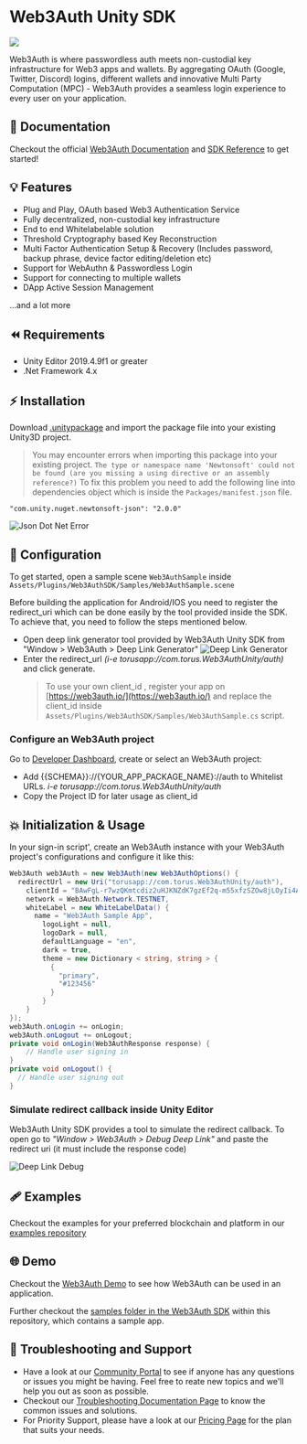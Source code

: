 # Web3Auth Unity SDK

[![](https://jitpack.io/v/org.torusresearch/web3auth-unity-sdk.svg)](https://jitpack.io/#org.torusresearch/web3auth-unity-sdk)

Web3Auth is where passwordless auth meets non-custodial key infrastructure for Web3 apps and wallets. By aggregating OAuth (Google, Twitter, Discord) logins, different wallets and innovative Multi Party Computation (MPC) - Web3Auth provides a seamless login experience to every user on your application.

## 📖 Documentation

Checkout the official [Web3Auth Documentation](https://web3auth.io/docs) and [SDK Reference](https://web3auth.io/docs/sdk/unity/) to get started!

## 💡 Features
- Plug and Play, OAuth based Web3 Authentication Service
- Fully decentralized, non-custodial key infrastructure
- End to end Whitelabelable solution
- Threshold Cryptography based Key Reconstruction
- Multi Factor Authentication Setup & Recovery (Includes password, backup phrase, device factor editing/deletion etc)
- Support for WebAuthn & Passwordless Login
- Support for connecting to multiple wallets
- DApp Active Session Management

...and a lot more

## ⏪ Requirements

- Unity Editor 2019.4.9f1 or greater
- .Net Framework 4.x

## ⚡ Installation

Download [.unitypackage](https://github.com/Web3Auth/web3auth-unity-sdk/releases/latest) and import the package file into your existing Unity3D project.

> You may encounter errors when importing this package into your existing project.
> `The type or namespace name 'Newtonsoft' could not be found (are you missing a using directive or an assembly reference?)`
> To fix this problem you need to add the following line into dependencies object which is inside the `Packages/manifest.json` file.

```
"com.unity.nuget.newtonsoft-json": "2.0.0"
```

![Json Dot Net Error](./Images/JsonDotNet%20Error.png)

## 🌟 Configuration

To get started, open a sample scene `Web3AuthSample` inside `Assets/Plugins/Web3AuthSDK/Samples/Web3AuthSample.scene`

Before building the application for Android/IOS you need to register the redirect_uri which can be done easily by the tool provided inside the SDK. To achieve that, you need to follow the steps mentioned below.

- Open deep link generator tool provided by Web3Auth Unity SDK from "Window > Web3Auth > Deep Link Generator"
  ![Deep Link Generator](./Images/Deep%20Link%20Generator.png)
- Enter the redirect_url _(i-e torusapp://com.torus.Web3AuthUnity/auth)_ and click generate.
  > To use your own client_id , register your app on [https://web3auth.io/](https://web3auth.io/) and replace the client_id inside `Assets/Plugins/Web3AuthSDK/Samples/Web3AuthSample.cs` script.

### Configure an Web3Auth project

Go to [Developer Dashboard](https://dashboard.web3auth.io/), create or select an Web3Auth project:

- Add {{SCHEMA}}://{YOUR_APP_PACKAGE_NAME}://auth to Whitelist URLs.
  _i-e torusapp://com.torus.Web3AuthUnity/auth_
- Copy the Project ID for later usage as client_id

## 💥 Initialization & Usage

In your sign-in script', create an Web3Auth instance with your Web3Auth project's configurations and configure it like this:

```csharp
Web3Auth web3Auth = new Web3Auth(new Web3AuthOptions() {
  redirectUrl = new Uri("torusapp://com.torus.Web3AuthUnity/auth"),
    clientId = "BAwFgL-r7wzQKmtcdiz2uHJKNZdK7gzEf2q-m55xfzSZOw8jLOyIi4AVvvzaEQO5nv2dFLEmf9LBkF8kaq3aErg",
    network = Web3Auth.Network.TESTNET,
    whiteLabel = new WhiteLabelData() {
      name = "Web3Auth Sample App",
        logoLight = null,
        logoDark = null,
        defaultLanguage = "en",
        dark = true,
        theme = new Dictionary < string, string > {
          {
            "primary",
            "#123456"
          }
        }
    }
});
web3Auth.onLogin += onLogin;
web3Auth.onLogout += onLogout;
private void onLogin(Web3AuthResponse response) {
    // Handle user signing in
}
private void onLogout() {
  // Handle user signing out
}
```

### Simulate redirect callback inside Unity Editor

Web3Auth Unity SDK provides a tool to simulate the redirect callback. To open go to _"Window > Web3Auth > Debug Deep Link"_ and paste the redirect uri (it must include the response code)

![Deep Link Debug](./Images/Deep%20Link%20Debug.png)


## 🩹 Examples

Checkout the examples for your preferred blockchain and platform in our [examples repository](https://github.com/Web3Auth/examples/)

## 🌐 Demo

Checkout the [Web3Auth Demo](https://demo-app.web3auth.io/) to see how Web3Auth can be used in an application.

Further checkout the [samples folder in the Web3Auth SDK](https://github.com/Web3Auth/web3auth-unity-sdk/tree/master/Assets/Plugins/Web3AuthSDK/Samples) within this repository, which contains a sample app.

## 💬 Troubleshooting and Support

- Have a look at our [Community Portal](https://community.web3auth.io/) to see if anyone has any questions or issues you might be having. Feel free to reate new topics and we'll help you out as soon as possible.
- Checkout our [Troubleshooting Documentation Page](https://web3auth.io/docs/troubleshooting) to know the common issues and solutions.
- For Priority Support, please have a look at our [Pricing Page](https://web3auth.io/pricing.html) for the plan that suits your needs.
